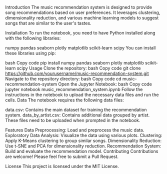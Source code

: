 Introduction
The music recommendation system is designed to provide song recommendations based on user preferences. It leverages clustering, dimensionality reduction, and various machine learning models to suggest songs that are similar to the user's tastes.

Installation
To run the notebook, you need to have Python installed along with the following libraries:

numpy
pandas
seaborn
plotly
matplotlib
scikit-learn
scipy
You can install these libraries using pip:

bash
Copy code
pip install numpy pandas seaborn plotly matplotlib scikit-learn scipy
Usage
Clone the repository:
bash
Copy code
git clone https://github.com/yourusername/music-recommendation-system.git
Navigate to the repository directory:
bash
Copy code
cd music-recommendation-system
Open the Jupyter Notebook:
bash
Copy code
jupyter notebook music_recommendation_system.ipynb
Follow the instructions in the notebook to upload the necessary data files and run the cells.
Data
The notebook requires the following data files:

data.csv: Contains the main dataset for training the recommendation system.
data_by_artist.csv: Contains additional data grouped by artist.
These files need to be uploaded when prompted in the notebook.

Features
Data Preprocessing: Load and preprocess the music data.
Exploratory Data Analysis: Visualize the data using various plots.
Clustering: Apply K-Means clustering to group similar songs.
Dimensionality Reduction: Use t-SNE and PCA for dimensionality reduction.
Recommendation System: Build and evaluate the recommendation model.
Contributing
Contributions are welcome! Please feel free to submit a Pull Request.

License
This project is licensed under the MIT License.
